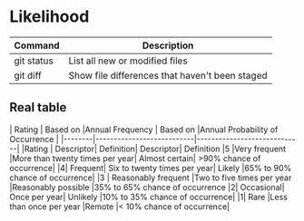 # Likelihood

| Command | Description |
| --- | --- |
| git status | List all new or modified files |
| git diff | Show file differences that haven't been staged |


## Real table


| Rating | Based on |Annual Frequency | Based on |Annual Probability of Occurrence |
|--------|---------------------------|-----------------------------|
|Rating |	Descriptor|	Definition|	Descriptor|	Definition
|5	|Very frequent	|More than twenty times per year|	Almost certain|	>90% chance of occurrence|
|4|	Frequent|	Six to twenty times per year|	Likely	|65% to 90% chance of occurrence|
|3 |	Reasonably frequent	|Two to five times per year	|Reasonably possible	|35% to 65% chance of occurrence
|2|	Occasional|	Once per year|	Unlikely	|10% to 35% chance of occurrence|
|1|	Rare	|Less than once per year	|Remote	|< 10% chance of occurrence|
